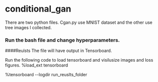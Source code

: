 # conditional_gan
There are two python files. Cgan.py use MNIST dataset and the other use tree images I collected.

### Run the bash file and change hyperparameters.

####Reulsts
The file will have output in Tensorboard.

Run the following code to load tensorboard and visilusize images and loss figures.
%load_ext tensorboard 


%tensorboard --logdir   run_reuslts_folder 
